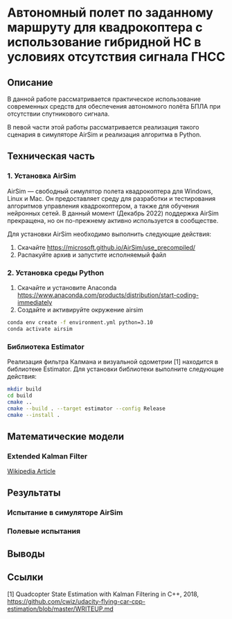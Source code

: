 # Автономный полет по заданному маршруту для квадрокоптера с использование гибридной НС в условиях отсутствия сигнала ГНСС

## Описание

В данной работе рассматривается практическое использование современных средств для обеспечения автономного полёта БПЛА при отсутствии спутникового сигнала.

В певой части этой работы рассматривается реализация такого сценария в симуляторе AirSim и реализация алгоритма в Python.

## Техническая часть

### 1. Установка AirSim

AirSim — свободный симулятор полета квадрокоптера для Windows, Linux и Mac. Он предоставляет среду для разработки и тестирования алгоритмов управления квадрокоптером, а также для обучения нейронных сетей. В данный момент (Декабрь 2022) поддержка AirSim прекращена, но он по-прежнему активно используется в сообществе.

Для установки AirSim необходимо выполнить следующие действия:

1. Скачайте https://microsoft.github.io/AirSim/use_precompiled/
2. Распакуйте архив и запустите исполняемый файл

### 2. Установка среды Python

1. Скачайте и установите Anaconda https://www.anaconda.com/products/distribution/start-coding-immediately
2. Создайте и активируйте окружение airsim

```bash
conda env create -f environment.yml python=3.10
conda activate airsim
```

### Библиотека Estimator

Реализация фильтра Калмана и визуальной одометрии [1] находится в библиотеке Estimator. Для установки библиотеки выполните следующие действия:

```bash
mkdir build
cd build
cmake ..
cmake --build . --target estimator --config Release
cmake --install .
```

## Математические модели

### Extended Kalman Filter

[Wikipedia Article](https://en.wikipedia.org/wiki/Extended_Kalman_filter)

## Результаты

### Испытание в симуляторе AirSim

### Полевые испытания

## Выводы

## Ссылки

[1] Quadcopter State Estimation with Kalman Filtering in C++, 2018, https://github.com/cwiz/udacity-flying-car-cpp-estimation/blob/master/WRITEUP.md
